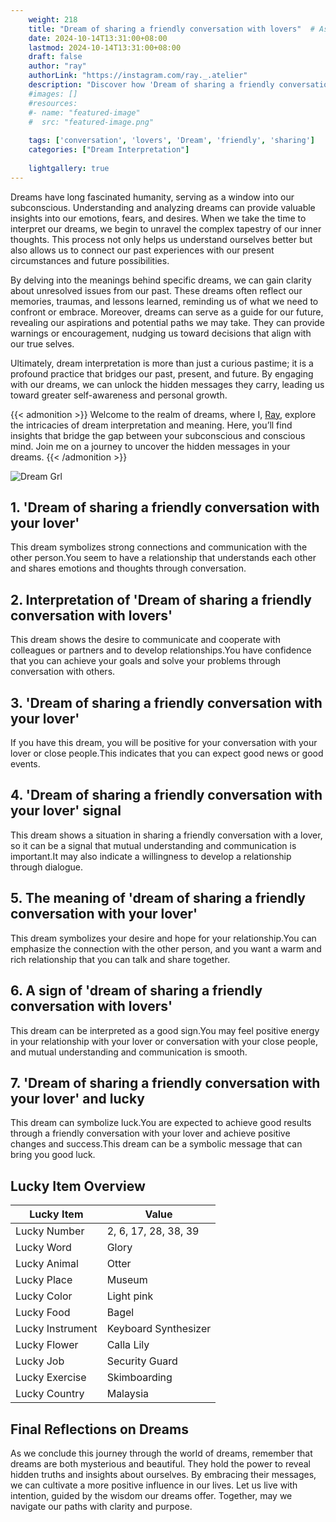 ```yaml
---
    weight: 218
    title: "Dream of sharing a friendly conversation with lovers"  # Assuming 'title' column exists
    date: 2024-10-14T13:31:00+08:00
    lastmod: 2024-10-14T13:31:00+08:00
    draft: false
    author: "ray"
    authorLink: "https://instagram.com/ray._.atelier"
    description: "Discover how 'Dream of sharing a friendly conversation with lovers' can interpret your future and uncover its significant meanings in your life."
    #images: []
    #resources:
    #- name: "featured-image"
    #  src: "featured-image.png"
    
    tags: ['conversation', 'lovers', 'Dream', 'friendly', 'sharing']
    categories: ["Dream Interpretation"]
    
    lightgallery: true
---
```

    
Dreams have long fascinated humanity, serving as a window into our subconscious. Understanding and analyzing dreams can provide valuable insights into our emotions, fears, and desires. When we take the time to interpret our dreams, we begin to unravel the complex tapestry of our inner thoughts. This process not only helps us understand ourselves better but also allows us to connect our past experiences with our present circumstances and future possibilities.

By delving into the meanings behind specific dreams, we can gain clarity about unresolved issues from our past. These dreams often reflect our memories, traumas, and lessons learned, reminding us of what we need to confront or embrace. Moreover, dreams can serve as a guide for our future, revealing our aspirations and potential paths we may take. They can provide warnings or encouragement, nudging us toward decisions that align with our true selves.

Ultimately, dream interpretation is more than just a curious pastime; it is a profound practice that bridges our past, present, and future. By engaging with our dreams, we can unlock the hidden messages they carry, leading us toward greater self-awareness and personal growth.

{{< admonition >}}
Welcome to the realm of dreams, where I, [Ray](https://instagram.com/ray._.atelier), explore the intricacies of dream interpretation and meaning. Here, you’ll find insights that bridge the gap between your subconscious and conscious mind. Join me on a journey to uncover the hidden messages in your dreams.
{{< /admonition >}}

![Dream Grl](https://cdn.pixabay.com/photo/2017/11/02/03/35/gothic-2910057_1280.jpg "Dream Grl")

## 1. 'Dream of sharing a friendly conversation with your lover'
This dream symbolizes strong connections and communication with the other person.You seem to have a relationship that understands each other and shares emotions and thoughts through conversation.

## 2. Interpretation of 'Dream of sharing a friendly conversation with lovers'
This dream shows the desire to communicate and cooperate with colleagues or partners and to develop relationships.You have confidence that you can achieve your goals and solve your problems through conversation with others.

## 3. 'Dream of sharing a friendly conversation with your lover'
If you have this dream, you will be positive for your conversation with your lover or close people.This indicates that you can expect good news or good events.

## 4. 'Dream of sharing a friendly conversation with your lover' signal
This dream shows a situation in sharing a friendly conversation with a lover, so it can be a signal that mutual understanding and communication is important.It may also indicate a willingness to develop a relationship through dialogue.

## 5. The meaning of 'dream of sharing a friendly conversation with your lover'
This dream symbolizes your desire and hope for your relationship.You can emphasize the connection with the other person, and you want a warm and rich relationship that you can talk and share together.

## 6. A sign of 'dream of sharing a friendly conversation with lovers'
This dream can be interpreted as a good sign.You may feel positive energy in your relationship with your lover or conversation with your close people, and mutual understanding and communication is smooth.

## 7. 'Dream of sharing a friendly conversation with your lover' and lucky
This dream can symbolize luck.You are expected to achieve good results through a friendly conversation with your lover and achieve positive changes and success.This dream can be a symbolic message that can bring you good luck.

## Lucky Item Overview
| Lucky Item          | Value              |
|---------------|--------------------|
| Lucky Number        | 2, 6, 17, 28, 38, 39  |
| Lucky Word          | Glory |
| Lucky Animal        | Otter |
| Lucky Place         | Museum     |
| Lucky Color         | Light pink     |
| Lucky Food          | Bagel      |
| Lucky Instrument    | Keyboard Synthesizer |
| Lucky Flower        | Calla Lily    |
| Lucky Job           | Security Guard       |
| Lucky Exercise      | Skimboarding  |
| Lucky Country       | Malaysia    |


##  Final Reflections on Dreams

As we conclude this journey through the world of dreams, remember that dreams are both mysterious and beautiful. They hold the power to reveal hidden truths and insights about ourselves. By embracing their messages, we can cultivate a more positive influence in our lives. Let us live with intention, guided by the wisdom our dreams offer. Together, may we navigate our paths with clarity and purpose.
